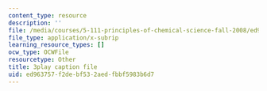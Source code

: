 ```yaml
---
content_type: resource
description: ''
file: /media/courses/5-111-principles-of-chemical-science-fall-2008/ed963757f2debf532aedfbbf5983b6d7_Ey25vULQ6YM.srt
file_type: application/x-subrip
learning_resource_types: []
ocw_type: OCWFile
resourcetype: Other
title: 3play caption file
uid: ed963757-f2de-bf53-2aed-fbbf5983b6d7
---
```

